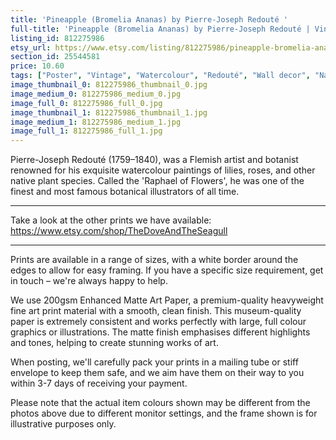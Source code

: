 ```yaml
---
title: 'Pineapple (Bromelia Ananas) by Pierre-Joseph Redouté '
full-title: 'Pineapple (Bromelia Ananas) by Pierre-Joseph Redouté | Vintage botanical flowering plant illustration | Art print for nature lovers'
listing_id: 812275986
etsy_url: https://www.etsy.com/listing/812275986/pineapple-bromelia-ananas-by-pierre?utm_source=site&utm_medium=api&utm_campaign=api
section_id: 25544581
price: 10.60
tags: ["Poster", "Vintage", "Watercolour", "Redouté", "Wall decor", "Nature", "Botanical print", "Plant lovers gift", "Plant illustration", "Cottage decor", "Flower art print", "Cottage", "Pineapple fruit"]
image_thumbnail_0: 812275986_thumbnail_0.jpg
image_medium_0: 812275986_medium_0.jpg
image_full_0: 812275986_full_0.jpg
image_thumbnail_1: 812275986_thumbnail_1.jpg
image_medium_1: 812275986_medium_1.jpg
image_full_1: 812275986_full_1.jpg
---
```

Pierre-Joseph Redouté (1759–1840), was a Flemish artist and botanist renowned for his exquisite watercolour paintings of lilies, roses, and other native plant species. Called the &#39;Raphael of Flowers&#39;, he was one of the finest and most famous botanical illustrators of all time. 

---

Take a look at the other prints we have available:
https://www.etsy.com/shop/TheDoveAndTheSeagull

----

Prints are available in a range of sizes, with a white border around the edges to allow for easy framing. If you have a specific size requirement, get in touch – we&#39;re always happy to help.

We use 200gsm Enhanced Matte Art Paper, a premium-quality heavyweight fine art print material with a smooth, clean finish. This museum-quality paper is extremely consistent and works perfectly with large, full colour graphics or illustrations. The matte finish emphasises different highlights and tones, helping to create stunning works of art.

When posting, we&#39;ll carefully pack your prints in a mailing tube or stiff envelope to keep them safe, and we aim have them on their way to you within 3-7 days of receiving your payment.

Please note that the actual item colours shown may be different from the photos above due to different monitor settings, and the frame shown is for illustrative purposes only.
